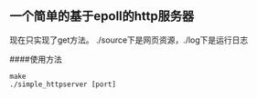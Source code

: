 ## 一个简单的基于epoll的http服务器
现在只实现了get方法。
./source下是网页资源，./log下是运行日志

####使用方法
```
make
./simple_httpserver [port]
```
